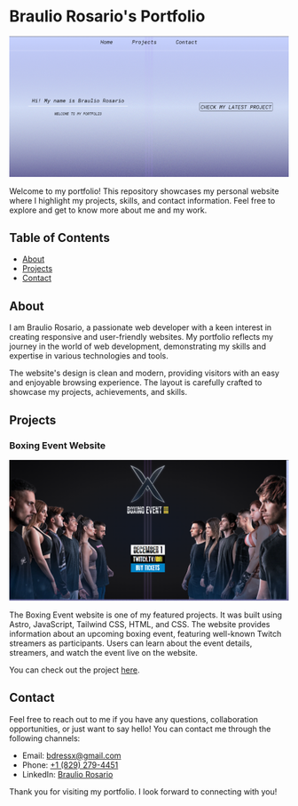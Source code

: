 # Braulio Rosario's Portfolio

![Portfolio Screenshot](public/pScreenshot.png)

Welcome to my portfolio! This repository showcases my personal website where I highlight my projects, skills, and contact information. Feel free to explore and get to know more about me and my work.

## Table of Contents

- [About](#about)
- [Projects](#projects)
- [Contact](#contact)

## About

I am Braulio Rosario, a passionate web developer with a keen interest in creating responsive and user-friendly websites. My portfolio reflects my journey in the world of web development, demonstrating my skills and expertise in various technologies and tools.

The website's design is clean and modern, providing visitors with an easy and enjoyable browsing experience. The layout is carefully crafted to showcase my projects, achievements, and skills.

## Projects

### Boxing Event Website

![Boxing Event](public/bscreenshot.png)

The Boxing Event website is one of my featured projects. It was built using Astro, JavaScript, Tailwind CSS, HTML, and CSS. The website provides information about an upcoming boxing event, featuring well-known Twitch streamers as participants. Users can learn about the event details, streamers, and watch the event live on the website.

You can check out the project [here](https://boxingevent.netlify.app/).

## Contact

Feel free to reach out to me if you have any questions, collaboration opportunities, or just want to say hello! You can contact me through the following channels:

- Email: [bdressx@gmail.com](mailto:bdressx@gmail.com)
- Phone: [+1 (829) 279-4451](tel:+18292794451)
- LinkedIn: [Braulio Rosario](https://www.linkedin.com/in/braulio-rosario-rodriguez-815101218/)

Thank you for visiting my portfolio. I look forward to connecting with you!